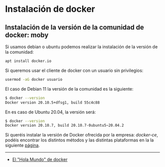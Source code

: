 # Instalación de docker

## Instalación de la versión de la comunidad de docker: moby

Si usamos debian o ubuntu podemos realizar la instalación de la versión de la comunidad:

```bash
apt install docker.io
```

Si queremos usar el cliente de docker con un usuario sin privilegios:

```bash
usermod -aG docker usuario
```

El caso de Debian 11 la versión de la comunidad es la siguiente:

```bash
$ docker --version
Docker version 20.10.5+dfsg1, build 55c4c88
```

En es caso de Ubuntu 20.04, la versión será:

```bash
$ docker --version
Docker version 20.10.7, build 20.10.7-0ubuntu5~20.04.2
```

Si queréis instalar la versión de Docker ofrecida por la empresa: *docker-ce*, podéis encontrar los distintos métodos y las distintas plataformas en la  la siguiente [página](https://docs.docker.com/get-docker/).

---

* [El "Hola Mundo" de docker](holamundo.md)
